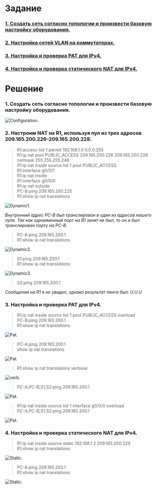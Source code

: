 # Задание
### [1. Создать сеть согласно топологии и произвести базовую настройку оборудования.](#1)
### [2. Настройка сетей VLAN на коммутаторах.](#2)
### [3. Настройка и проверка PAT для IPv4.](#3)
### [4. Настройка и проверка статического NAT для IPv4.](#4)

# Решение   
### <a name="1"> 1. Создать сеть согласно топологии и произвести базовую настройку оборудования.</a>  

<image src="./scheme.PNG" alt="Configuration.">  
  
### <a name="2"> 2. Настроим NAT на R1, используя пул из трех адресов 209.165.200.226-209.165.200.228.</a>  

> R1:access-list 1 permit 192.168.1.0 0.0.0.255  
> R1:ip nat pool PUBLIC_ACCESS 209.165.200.226 209.165.200.228 netmask 255.255.255.248  
> R1:ip nat inside source list 1 pool PUBLIC_ACCESS  
> R1:interface g0/0/1  
> R1:ip nat inside  
> R1:interface g0/0/0  
> R1:ip nat outside  
> PC-B:ping 209.165.200.225  
> R1:show ip nat translations  

<image src="./trans1.PNG" alt="Dynamic1.">  

  *Внутренний адрес PC-B был транслирован в один из адресов нашего пула. Так как одноименный порт на R1 занят не был, то он и был транслирован порту на PC-B.*

> PC-A:ping 209.165.200.1  
> R1:show ip nat translations  

<image src="./trans2.PNG" alt="Dynamic2."> 

> S1:ping 209.165.200.1  
> R1:show ip nat translations  

<image src="./trans3.PNG" alt="Dynamic3.">  

>S2:ping 209.165.200.1  

  *Сообщения на R1 я не увидел, однако результат пинга был: U.U.U*  

### <a name="3"> 3. Настройка и проверка PAT для IPv4.</a>  

> R1:ip nat inside source list 1 pool PUBLIC_ACCESS overload  
> PC-B:ping 209.165.200.1  
> R1:show ip nat translations  

<image src="./pat1.PNG" alt="Pat.">  

> PC-A:ping 209.165.200.1  
> show ip nat translations  

<image src="./pat2.PNG" alt="Pat."> 

> R1:show ip nat translations verbose  

<image src="./verb.PNG" alt="verb.">  

> PC-A,PC-B,S1,S2:ping 209.165.200.1  

<image src="./pat3.PNG" alt="Pat.">  

> R1:ip nat inside source list 1 interface g0/0/0 overload  
> PC-A,PC-B,S1,S2:ping 209.165.200.1  

<image src="./pat2_1.PNG" alt="Pat.">

### <a name="4"> 4. Настройка и проверка статического NAT для IPv4.</a>  

> R1:ip nat inside source static 192.168.1.2 209.165.200.229  
> R1:show ip nat translations  

<image src="./static1.PNG" alt="Static.">  

> PC-A:ping 209.165.200.1  
> R1:show ip nat translations  

<image src="./static2.PNG" alt="Static.">  

